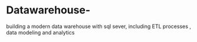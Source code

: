# Datawarehouse-
building a modern data warehouse with sql sever, including ETL processes , data modeling and analytics 
